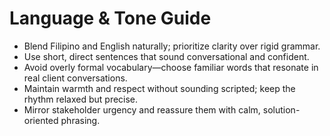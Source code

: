 # Language & Tone Guide

- Blend Filipino and English naturally; prioritize clarity over rigid grammar.
- Use short, direct sentences that sound conversational and confident.
- Avoid overly formal vocabulary—choose familiar words that resonate in real client conversations.
- Maintain warmth and respect without sounding scripted; keep the rhythm relaxed but precise.
- Mirror stakeholder urgency and reassure them with calm, solution-oriented phrasing.
